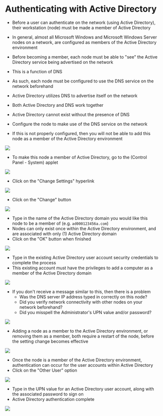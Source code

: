 # Authenticating with Active Directory

- Before a user can authenticate on the network (using Active Directory), their
  workstation (node) must be made a member of Active Directory
- In general, almost all Microsoft Windows and Microsoft Windows Server nodes on
  a network, are configured as members of the Active Directory environment
- Before becoming a member, each node must be able to "see" the Active Directory
  service being advertised on the network
- This is a function of DNS
- As such, each node must be configured to use the DNS service on the network
  beforehand
- Active Directory utilizes DNS to advertise itself on the network
- Both Active Directory and DNS work together
- Active Directory cannot exist without the presence of DNS

- Configure the node to make use of the DNS service on the network
- If this is not properly configured, then you will not be able to add this node
  as a member of the Active Directory environment

![](../../images/4/3.img-1.webp)

- To make this node a member of Active Directory, go to the (Control Panel -
  System) applet

![](../../images/4/3.img-2.webp)

- Click on the "Change Settings" hyperlink

![](../../images/4/3.img-3.webp)

- Click on the "Change" button

![](../../images/4/3.img-4.webp)

- Type in the name of the Active Directory domain you would like this node to be
  a member of (e.g. `ad000123456a.com`)
- Nodes can only exist once within the Active Directory environment, and are
  associated with only (1) Active Directory domain
- Click on the "OK" button when finished

![](../../images/4/3.img-5.webp)

- Type in the existing Active Directory user account security credentials to
  complete the process
- This existing account must have the privileges to add a computer as a member
  of the Active Directory domain

![](../../images/4/3.img-6.webp)

- If you don't receive a message similar to this, then there is a problem
  - Was the DNS server IP address typed in correctly on this node?
  - Did you verify network connectivity with other nodes on your network
    beforehand?
  - Did you misspell the Administrator's UPN value and/or password?

![](../../images/4/3.img-7.webp)

- Adding a node as a member to the Active Directory environment, or removing
  them as a member, both require a restart of the node, before the setting
  change becomes effective

![](../../images/4/3.img-8.webp)

- Once the node is a member of the Active Directory environment, authentication
  can occur for the user accounts within Active Directory
- Click on the "Other User" option

![](../../images/4/3.img-9.webp)

- Type in the UPN value for an Active Directory user account, along with the
  associated password to sign on
- Active Directory authentication complete

![](../../images/4/3.img-10.webp)
